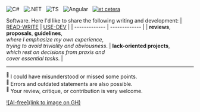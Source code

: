 ![C#](https://img.shields.io/badge/C%23-239120?style=for-the-badge&logo=c-sharp&logoColor=white)&nbsp;&nbsp;
![.NET](https://img.shields.io/badge/.NET-5C2D91?style=for-the-badge&logo=.net&logoColor=white)&nbsp;&nbsp;
![TS](https://img.shields.io/badge/TypeScript-007ACC?style=for-the-badge&logo=typescript&logoColor=white)&nbsp;&nbsp;
![Angular](https://img.shields.io/badge/Angular-DD0031?style=for-the-badge&logo=angular&logoColor=white)&nbsp;&nbsp;
[![et cetera](https://img.shields.io/badge/et-cetera-<COLOR>.svg)](https://shields.io/)

Software. Here I'd like to share the following writing and development:
| [READ-WRITE](../../../read-write/) | [USE-DEV](../../../use-dev) |
| ------------- | ------------- |
| **reviews**, **proposals**, **guidelines**,<br/>_where I emphasize my own experience_,<br/>_trying to avoid triviality and obviousness_.  | **lack-oriented projects**,<br/>_which rest on decisions from praxis and_<br/>_cover essential tasks_. |

___________________
<sup>:small_orange_diamond:</sup>&nbsp;I could have misunderstood or missed some points.\
<sup>:small_red_triangle_down:</sup>&nbsp;Errors and outdated statements are also possible.\
<sup>:small_blue_diamond:</sup>&nbsp;Your review, critique, or contribution is very welcome.

[![AI-free](link to image on GH)](../../../read-write/readme%2B/pencraft/)
